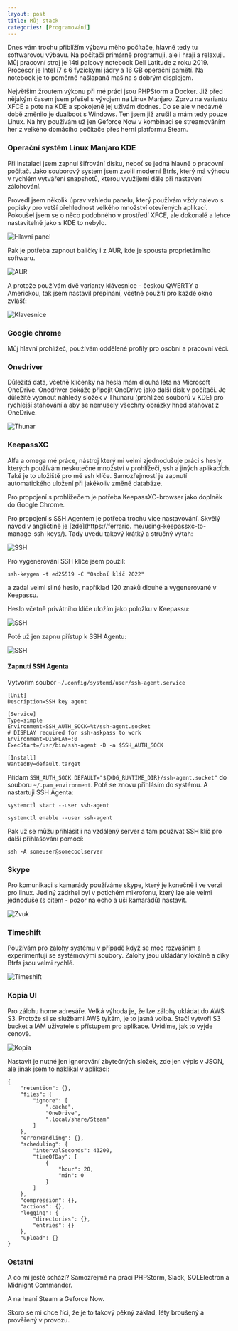 ```yaml
---
layout: post
title: Můj stack
categories: [Programování]
---
```


Dnes vám trochu přiblížím výbavu měho počítače, hlavně tedy tu softwarovou výbavu. Na počítači primárně 
programuji, ale i 
hraji a relaxuji. Můj pracovní stroj je 14ti palcový notebook Dell Latitude z roku 2019. Procesor je Intel i7 s 6 
fyzickými jádry a 16 GB operační pamětí. Na notebook je to poměrně našlapaná mašina s dobrým displejem.

Největším žroutem výkonu při mé práci jsou PHPStorm a Docker. Již před nějakým časem jsem přešel s vývojem na Linux 
Manjaro. Zprvu na variantu XFCE a pote na KDE a spokojeně jej uživám dodnes. Co se ale v nedávné době změnilo je 
dualboot s Windows. Ten jsem již zrušil a mám tedy pouze Linux. Na hry používám už jen Geforce Now v kombinaci se 
streamováním her z velkého domácího počítače přes herní platformu Steam.

### Operační systém Linux Manjaro KDE

Při instalaci jsem zapnul šifrování disku, neboť se jedná hlavně o pracovní počítač. Jako souborový system jsem 
zvolil moderní Btrfs, který má výhodu v rychlém vytváření snapshotů, kterou využijemi dále při nastavení zálohování. 

Provedl jsem několik úprav vzhledu panelu, který používám vždy nalevo s popisky pro vetší přehlednost velkého 
množství otevřených aplikací. Pokoušel jsem se o něco podobného v prostředí XFCE, ale dokonalé a lehce 
nastavitelné jako s KDE to nebylo.

![Hlavní panel](/images/posts/2022-05-31-muj-stack/muj-stack-01.jpg)

Pak je potřeba zapnout baličky i z AUR, kde je spousta proprietárního softwaru.

![AUR](/images/posts/2022-05-31-muj-stack/muj-stack-02.jpg)

A protože používám dvě varianty klávesnice - českou QWERTY a Americkou, tak jsem nastavil přepínání, včetně použití pro 
každé okno zvlášť:

![Klavesnice](/images/posts/2022-05-31-muj-stack/muj-stack-07.jpg)

### Google chrome

Můj hlavní prohlížeč, používám oddělené profily pro osobní a pracovní věci.

### Onedriver

Důležitá data, včetně klíčenky na hesla mám dlouhá léta na Microsoft OneDrive. Onedriver dokáže připojit OneDrive 
jako další disk v počítači. Je důležité vypnout náhledy složek v Thunaru (prohlížeč souborů v KDE) pro rychlejší 
stahování a aby se nemusely všechny obrázky hned stahovat z OneDrive.

![Thunar](/images/posts/2022-05-31-muj-stack/muj-stack-03.jpg)

### KeepassXC

Alfa a omega mé práce, nástroj který mi velmi zjednodušuje práci s hesly, kterých používám neskutečné množství v 
prohlížeči, ssh a jiných aplikacích. Také je to uložiště pro mé ssh klíče. Samozřejmostí je zapnutí automatického 
uložení při jakékoliv změně databáze.

Pro propojení s prohlížečem je potřeba KeepassXC-browser jako doplněk do Google Chrome.

Pro propojení s SSH Agentem je potřeba trochu více nastavování. Skvělý návod v angličtině je [zde](https://ferrario.
me/using-keepassxc-to-manage-ssh-keys/). Tady uvedu takový krátký a stručný výtah:

![SSH](/images/posts/2022-05-31-muj-stack/muj-stack-08.jpg)

Pro vygenerování SSH klíče jsem použil:
```
ssh-keygen -t ed25519 -C "Osobní klíč 2022"
```

a zadal velmi silné heslo, například 120 znaků dlouhé a vygenerované v Keepassu.

Heslo včetně privátního klíče uložím jako položku v Keepassu:

![SSH](/images/posts/2022-05-31-muj-stack/muj-stack-09.jpg)

Poté už jen zapnu přístup k SSH Agentu:

![SSH](/images/posts/2022-05-31-muj-stack/muj-stack-10.jpg)

#### Zapnutí SSH Agenta

Vytvořím soubor `~/.config/systemd/user/ssh-agent.service`

```
[Unit]
Description=SSH key agent

[Service]
Type=simple
Environment=SSH_AUTH_SOCK=%t/ssh-agent.socket
# DISPLAY required for ssh-askpass to work
Environment=DISPLAY=:0
ExecStart=/usr/bin/ssh-agent -D -a $SSH_AUTH_SOCK

[Install]
WantedBy=default.target
```

Přidám `SSH_AUTH_SOCK DEFAULT="${XDG_RUNTIME_DIR}/ssh-agent.socket"` do souboru `~/.pam_environment`. Poté se znovu 
přihlásím do systému. A nastartuji SSH Agenta:

```
systemctl start --user ssh-agent

systemctl enable --user ssh-agent
```

Pak už se můžu přihlásit i na vzdálený server a tam používat SSH klíč pro další přihlašování pomocí:
```
ssh -A someuser@somecoolserver
```

### Skype

Pro komunikaci s kamarády používáme skype, který je konečně i ve verzi pro linux. Jediný zádrhel byl v potichém 
mikrofonu, který lze ale velmi jednoduše (s citem - pozor na echo a uši kamarádů) nastavit.

![Zvuk](/images/posts/2022-05-31-muj-stack/muj-stack-04.jpg)

### Timeshift

Používám pro zálohy systému v případě když se moc rozvášním a experimentuji se systémovými soubory. Zálohy jsou 
ukládány lokálně a díky Btrfs jsou velmi rychlé.

![Timeshift](/images/posts/2022-05-31-muj-stack/muj-stack-05.jpg)

### Kopia UI

Pro zálohu home adresáře. Velká výhoda je, že lze zálohy ukládat do AWS S3. Protože si se službami AWS tykám, je to 
jasná volba. Stačí vytvoři S3 bucket a IAM uživatele s přístupem pro aplikace. Uvidíme, jak to vyjde cenově.

![Kopia](/images/posts/2022-05-31-muj-stack/muj-stack-06.jpg)

Nastavit je nutné jen ignorování zbytečných složek, zde jen výpis v JSON, ale jinak jsem to naklikal v aplikaci:
```
{
    "retention": {},
    "files": {
        "ignore": [
            ".cache",
            "OneDrive",
            ".local/share/Steam"
        ]
    },
    "errorHandling": {},
    "scheduling": {
        "intervalSeconds": 43200,
        "timeOfDay": [
            {
                "hour": 20,
                "min": 0
            }
        ]
    },
    "compression": {},
    "actions": {},
    "logging": {
        "directories": {},
        "entries": {}
    },
    "upload": {}
}
```

### Ostatní

A co mi ještě schází? Samozřejmě na práci PHPStorm, Slack, SQLElectron a Midnight Commander.

A na hraní Steam a Geforce Now.

Skoro se mi chce říci, že je to takový pěkný základ, léty broušený a prověřený v provozu.
